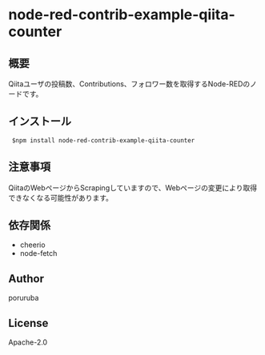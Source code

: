 # node-red-contrib-example-qiita-counter

## 概要

Qiitaユーザの投稿数、Contributions、フォロワー数を取得するNode-REDのノードです。

## インストール

```
 $npm install node-red-contrib-example-qiita-counter
```

## 注意事項

QiitaのWebページからScrapingしていますので、Webページの変更により取得できなくなる可能性があります。

## 依存関係

- cheerio
- node-fetch

## Author

poruruba

## License

Apache-2.0
